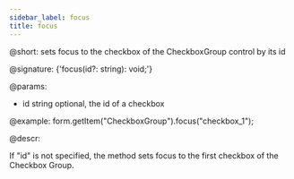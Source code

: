 ```yaml
---
sidebar_label: focus
title: focus
---          
```


@short: sets focus to the checkbox of the CheckboxGroup control by its id

@signature: {'focus(id?: string): void;'}

@params:
- id    string  optional, the id of a checkbox 

@example:
form.getItem("CheckboxGroup").focus("checkbox_1");



@descr:

If "id" is not specified, the method sets focus to the first checkbox of the Checkbox Group.


